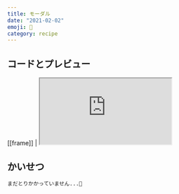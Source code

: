 ```yaml
---
title: モーダル
date: "2021-02-02"
emoji: 🥔
category: recipe
---
```


## コードとプレビュー

[[frame]]
| <iframe src="https://codesandbox.io/embed/modal-q0oxq?fontsize=14&hidenavigation=1&theme=dark"></iframe>

## かいせつ

```html
まだとりかかっていません...🙏
```